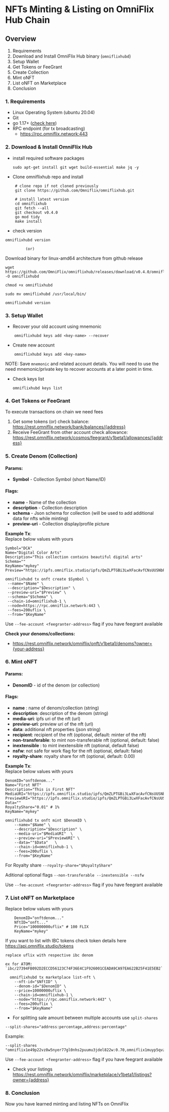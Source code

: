# NFTs Minting & Listing on OmniFlix Hub Chain


## Overview
1. Requirements
2. Download and Install OmniFlix Hub binary (`omniflixhubd`)
3. Setup Wallet
4. Get Tokens or FeeGrant 
5. Create Collection
6. Mint oNFT
7. List oNFT on Marketplace
8. Conclusion


### 1. Requirements
  - Linux Operating System (ubuntu 20.04) 
  - Git
  - go 1.17+ ([check here](https://hackmd.io/_CNC1LyESk6Rd3fxacNB0w))
  - RPC endpoint (for tx broadcasting) 
     - https://rpc.omniflix.network:443

### 2. Download & Install OmniFlix Hub
  
 - install required software packages
     ```
    sudo apt-get install git wget build-essential make jq -y
    ```
 - Clone omniflixhub repo and install 
   ```
    # clone repo if not cloned previously 
    git clone https://github.com/Omniflix/omniflixhub.git

    # install latest version 
    cd omniflixhub
    git fetch --all
    git checkout v0.4.0
    go mod tidy
    make install
    ```
 - check version
 ```
 omniflixhubd version
 ```

             (or)
 
  Download binary for linux-amd64 architecture from github release
 ```
 wget https://github.com/OmniFlix/omniflixhub/releases/download/v0.4.0/omniflixhubd -O omniflixhubd

 chmod +x omniflixhubd

 sudo mv omniflixhubd /usr/local/bin/

 omniflixhubd version
```

### 3. Setup Wallet

- Recover your old account using mnemonic
    
```
    omniflixhubd keys add <key-name> --recover
```
- Create new account
```
    omniflixhubd keys add <key-name>
```


NOTE: Save `mnemonic` and related account details. You will need to use the need mnemonic/private key to recover accounts at a later point in time.

- Check keys list
  ```
  omniflixhubd keys list
  ```

### 4. Get Tokens or FeeGrant
  To execute transactions on chain we need fees
  1. Get some tokens (or)
     check balance: https://rest.omniflix.network/bank/balances/{address}
  2. Receive FeeGrant from other account
     check allowance: https://rest.omniflix.network/cosmos/feegrant/v1beta1/allowances/{address} 
  
  
  
### 5. Create Denom (Collection)
  #### Params:
   - **Symbol** - Collection Symbol (short Name/ID)
  #### Flags:
   - **name** - Name of the collection
   - **description** - Collection description
   - **schema** - Json schema for collection (will be used to add additional data for nfts while minting)
   - **preview-uri** - Collection display/profile picture

  **Example Tx**:  
  Replace below values with yours
  ```
  Symbol="DCA"
  Name="Digital Color Arts"
  Description="This collection contains beautiful digital arts"
  Schema=""
  KeyName="mykey"
  Preview="https://ipfs.omniflix.studio/ipfs/QmZLPTGBi3LwXFacAvfCNsUUSNbPfwh9NrufXeSxh9dNzp"
  ```
  
```
omniflixhubd tx onft create $Symbol \
 --name="$Name" \
 --description="$Description" \
 --preview-uri="$Preview" \
 --schema="$Schema" \
 --chain-id=omniflixhub-1 \
 --node=https://rpc.omniflix.network:443 \
 --fees=200uflix \
 --from="$KeyName" 
```
Use `--fee-account <feegranter-address>` flag if you have feegrant available

  **Check your denoms/collections:**
   - https://rest.omniflix.network/omniflix/onft/v1beta1/denoms?owner={your-address} 


### 6. Mint oNFT
  #### Params:
   - **DenomID** - id of the denom (or collection)
  
  #### Flags:
  - **name** : name of denom/collection (string)
  - **description**: description of the denom (string)
  - **media-uri**: ipfs uri of the nft (url)
  - **preview-uri**: preview uri of the nft (url)
  - **data**: additional nft properties (json string)
  - **recipient**: recipient of the nft (optional, default: minter of the nft)
  - **non-transferable**:  to mint non-transferable nft (optional, default: false)
  - **inextensible** : to mint inextensible nft (optional, default false)
  - **nsfw**: not safe for work flag for the nft (optional, default: false)  
 - **royalty-share**: royalty share for nft (optional, default: 0.00)

  **Example Tx**:  
  Replace below values with yours
  ```
  DenomID="onftdenom..."
  Name="First NFT"
  Description="This is First NFT"
  MediaURI="https://ipfs.omniflix.studio/ipfs/QmZLPTGBi3LwXFacAvfCNsUUSNbPfwh9NrufXeSxh9dNzp"
  PreviewURI="https://ipfs.omniflix.studio/ipfs/QmZLPTGBi3LwXFacAvfCNsUUSNbPfwh9NrufXeSxh9dNzp"
  Data=""  
  RoyaltyShare="0.01" # 1%
  KeyName="mykey"
  ```
  
```
omniflixhubd tx onft mint $DenomID \
    --name="$Name" \ 
    --description="$Description" \ 
    --media-uri="$MediaURI"  \
    --preview-uri="$PreviewURI" \ 
    --data=""$Data"   \
    --chain-id=omniflixhub-1 \
    --fees=200uflix \
    --from="$KeyName" 
```
For Royalty share
    ```
    --royalty-share="$RoyaltyShare"
    ```
    
Aditional optional flags
    ```
     --non-transferable
     --inextensible
     --nsfw
    ```

Use `--fee-account <feegranter-address>` flag if you have feegrant available

### 7. List oNFT on Marketplace
Replace below values with yours
```
    DenomID="onftdenom..."    
    NftID="onft..."
    Price="100000000uflix" # 100 FLIX
    KeyName="mykey"
```
   If you want to list with IBC tokens check token details here
     https://api.omniflix.studio/tokens
     
    replace uflix with respective ibc denom
    
    ex for ATOM: `ibc/27394FB092D2ECCD56123C74F36E4C1F926001CEADA9CA97EA622B25F41E5EB2`
    
  ```
    omniflixhubd tx marketplace list-nft \
      --nft-id="$NftID" \
      --denom-id="$DenomID" \
      --price=10000000uflix \
      --chain-id=omniflixhub-1 \
      --node="https://rpc.omniflix.network:443" \
      --fees=200uflix \
      --from="$KeyName" 
  ```
   - For splitting sale amount between multiple accounts use `split-shares`
   ```
   --split-shares="address:percentage,address:percentage"
   ```
   Example:
   ```
  --split-shares "omniflix1e49p22vz8w5nyer77gl0nhs2puumu3jdel822w:0.70,omniflix1muyp5qvz7e6qd8wkpxex0h963um962qcd777ez:0.30"
   ```
   
   Use `--fee-account <feegranter-address>` flag if you have feegrant available
   
   - Check your listings
   https://rest.omniflix.network/omniflix/marketplace/v1beta1/listings?owner={address}
    
### 8. Conclusion

   Now you have learned minting and listing NFTs on OmniFlix
